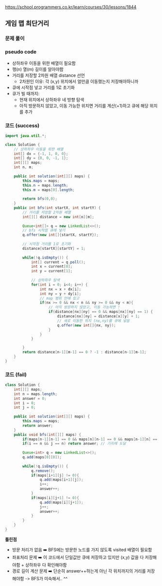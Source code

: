 https://school.programmers.co.kr/learn/courses/30/lessons/1844
## 게임 맵 최단거리

### 문제 풀이

### pseudo code
- 상하좌우 이동을 위한 배열이 필요함
- 행(n) 열(m) 길이를 알아야함
- 거리를 저장할 2차원 배열 distance 선언
  - 2차원인 이유: 각 (x,y) 위치에서 얼만큼 이동했는지 저장해야하니까
- 큐에 시작점 넣고 거리를 1로 초기화
- 큐가 빌 때까지:
  - 현재 위치에서 상하좌우 네 방향 탐색
  - 아직 방문하지 않았고, 이동 가능한 위치면 거리를 계산(+1)하고 큐에 해당 위치를 추가

### 코드 (success)
```java
import java.util.*;

class Solution {
    // 상하좌우 이동을 위한 배열
    int[] dx = {-1, 1, 0, 0};
    int[] dy = {0, 0, -1, 1};
    int[][] maps;
    int n, m;
    
    public int solution(int[][] maps) {
        this.maps = maps;
        this.n = maps.length;
        this.m = maps[0].length;
        
        return bfs(0,0);
    }
    public int bfs(int startX, int startY) {
        // 거리를 저장할 2차원 배열
        int[][] distance = new int[n][m];
        
        Queue<int[]> q = new LinkedList<>();
        // bfs 시작점 큐에 넣기
        q.offer(new int[]{startX, startY});
        
        // 시작점 거리를 1로 초기화
        distance[startX][startY] = 1;
        
        while(!q.isEmpty()) {
            int[] current = q.poll();
            int x = current[0];
            int y = current[1];
            
            // 상하좌우 탐색
            for(int i = 0; i<4; i++) {
                int nx = x + dx[i];
                int ny = y + dy[i];
                // map 범위 안에 있고
                if(nx >= 0 && nx < n && ny >= 0 && ny < m){
                    // 아직 방문하지 않았고, 이동 가능하면 !
                    if(distance[nx][ny] == 0 && maps[nx][ny] == 1) {
                        distance[nx][ny] = distance[x][y] + 1;
                        // 새로 이동한 위치 (nx,ny)를 큐에 넣음
                        q.offer(new int[]{nx, ny});
                    }
                }
            }

        }
        return distance[n-1][m-1] == 0 ? -1 : distance[n-1][m-1];
    }
}
```

### 코드 (fail)
```java
class Solution {
    int[][] maps;
    int n = maps.length;
    int answer = 0;
    int i = 0;
    int j = 0;
    
    public int solution(int[][] maps) {
        this.maps = maps;
        return answer;
    }
    public void bfs(int[][] maps) {
        if(maps[n-1][n-1] == 0 && maps[n][n-1] == 0 && maps[n-1][n] == 0) return -1; // 기지 막힘
        if(i == n && j == n) return answer; // 기지에 도달
        
        Queue<int> q = new LinkedList<>();
        q.add(maps[0][0]);
        
        while(!q.isEmpty()) {
            q.remove();
            if(maps[i+1][j] != 0){
                q.add(maps[i+1][j]);
                i++;
                answer++;
            }
            if(maps[i][j+1] != 0){
                q.add(maps[i][j+1]);
                j++;
                answer++;
            }
        }
    }
}
```
**틀린점**
- 방문 처리가 없음 ➡️ BFS에는 방문한 노드를 가지 않도록 visited 배열이 필요함
- 좌표처리 문제 ➡️ 이 코드에서 단일값만 큐에 저장하고 있지만 (x,y) 값을 다 저장해야함 + 상하좌우 다 확인해야함
- 경로 길이 계산 문제 ➡️ 단순히 answer++하는게 아닌 각 위치까지의 거리를 저장해야함
-> BFS가 미숙해서.. ^^
